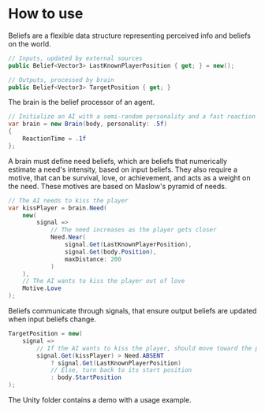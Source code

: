 # How to use

Beliefs are a flexible data structure representing perceived info and beliefs on the world.

```c#
// Inputs, updated by external sources
public Belief<Vector3> LastKnownPlayerPosition { get; } = new();

// Outputs, processed by brain
public Belief<Vector3> TargetPosition { get; }
```

The brain is the belief processor of an agent.

```c#
// Initialize an AI with a semi-random personality and a fast reaction time (100ms)
var brain = new Brain(body, personality: .5f)
{
    ReactionTime = .1f
};
```

A brain must define need beliefs, which are beliefs that numerically estimate a need's intensity, based on input beliefs. They also require a motive, that can be survival, love, or achievement, and acts as a weight on the need. These motives are based on Maslow's pyramid of needs.

```c#
// The AI needs to kiss the player
var kissPlayer = brain.Need(
    new(
        signal =>
            // The need increases as the player gets closer
            Need.Near(
                signal.Get(LastKnownPlayerPosition),
                signal.Get(body.Position),
                maxDistance: 200
            )
    ),
    // The AI wants to kiss the player out of love
    Motive.Love
);
```

Beliefs communicate through signals, that ensure output beliefs are updated when input beliefs change.

```c#
TargetPosition = new(
    signal =>
        // If the AI wants to kiss the player, should move toward the player
        signal.Get(kissPlayer) > Need.ABSENT
            ? signal.Get(LastKnownPlayerPosition)
            // Else, turn back to its start position
            : body.StartPosition
);
```

The Unity folder contains a demo with a usage example.
